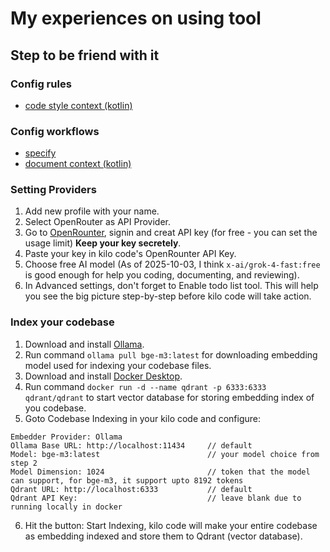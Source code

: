 # My experiences on using tool

## Step to be friend with it

### Config rules

- [code style context (kotlin)](../context/code-style-kotlin-context.md)

### Config workflows

- [specify](https://github.com/github/spec-kit/releases)
- [document context (kotlin)](../context/document-kotlin-context.md)

### Setting Providers

1. Add new profile with your name.
2. Select OpenRouter as API Provider.
3. Go to [OpenRounter](https://github.com/ZigLost/journal-to-ai.git), signin and creat API key (for free - you can set the usage limit) **Keep your key secretely**.
4. Paste your key in kilo code's OpenRounter API Key.
5. Choose free AI model (As of 2025-10-03, I think `x-ai/grok-4-fast:free` is good enough for help you coding, documenting, and reviewing).
6. In Advanced settings, don't forget to Enable todo list tool. This will help you see the big picture step-by-step before kilo code will take action.

### Index your codebase

1. Download and install [Ollama](https://ollama.com/download).
2. Run command `ollama pull bge-m3:latest` for downloading embedding model used for indexing your codebase files.
3. Download and install [Docker Desktop](https://www.docker.com/get-started/).
4. Run command `docker run -d --name qdrant -p 6333:6333 qdrant/qdrant` to start vector database for storing embedding index of you codebase.
5. Goto Codebase Indexing in your kilo code and configure:

```text
Embedder Provider: Ollama
Ollama Base URL: http://localhost:11434     // default
Model: bge-m3:latest                        // your model choice from step 2
Model Dimension: 1024                       // token that the model can support, for bge-m3, it support upto 8192 tokens
Qdrant URL: http://localhost:6333           // default
Qdrant API Key:                             // leave blank due to running locally in docker
```

6. Hit the button: Start Indexing, kilo code will make your entire codebase as embedding indexed and store them to Qdrant (vector database).

